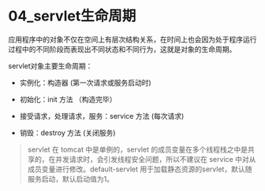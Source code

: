# 04_servlet生命周期

应用程序中的对象不仅在空间上有层次结构关系，在时间上也会因为处于程序运行过程中的不同阶段而表现出不同状态和不同行为，这就是对象的生命周期。

servlet对象主要生命周期：

- 实例化：构造器 (第一次请求或服务启动时)

- 初始化：init 方法 （构造完毕）

- 接受请求，处理请求，服务：service 方法 (每次请求)

- 销毁：destroy 方法 (关闭服务)

> servlet 在 tomcat 中是单例的，servlet 的成员变量在多个线程栈之中是共享的，在并发请求时，会引发线程安全问题，所以不建议在 service 中对从成员变量进行修改。default-servlet 用于加载静态资源的servlet，默认随服务启动，默认启动值为1。